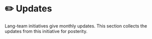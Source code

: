 # ✏️ Updates

Lang-team initiatives give monthly updates. This section collects the updates from this initiative for posterity.